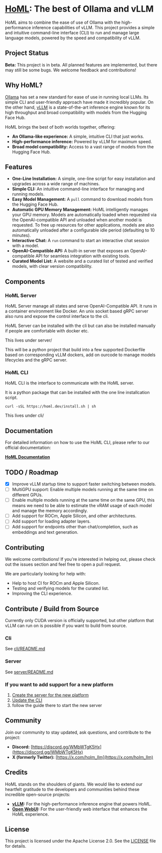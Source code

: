 # [HoML](https://homl.dev): The best of Ollama and vLLM

HoML aims to combine the ease of use of Ollama with the high-performance inference capabilities of vLLM. This project provides a simple and intuitive command-line interface (CLI) to run and manage large language models, powered by the speed and compatibility of vLLM.

## Project Status

**Beta:** This project is in beta. All planned features are implemented, but there may still be some bugs. We welcome feedback and contributions!

## Why HoML?

[Ollama](https://ollama.ai/) has set a new standard for ease of use in running local LLMs. Its simple CLI and user-friendly approach have made it incredibly popular. On the other hand, [vLLM](https://github.com/vllm-project/vllm) is a state-of-the-art inference engine known for its high throughput and broad compatibility with models from the Hugging Face Hub.

HoML brings the best of both worlds together, offering:

*   **An Ollama-like experience:** A simple, intuitive CLI that just works.
*   **High-performance inference:** Powered by vLLM for maximum speed.
*   **Broad model compatibility:** Access to a vast range of models from the Hugging Face Hub.

## Features

*   **One-Line Installation:** A simple, one-line script for easy installation and upgrades across a wide range of machines.
*   **Simple CLI:** An intuitive command-line interface for managing and running models.
*   **Easy Model Management:** A `pull` command to download models from the Hugging Face Hub.
*   **Automatic GPU Memory Management:** HoML intelligently manages your GPU memory. Models are automatically loaded when requested via the OpenAI-compatible API and unloaded when another model is requested. To free up resources for other applications, models are also automatically unloaded after a configurable idle period (defaulting to 10 minutes).
*   **Interactive Chat:** A `run` command to start an interactive chat session with a model.
*   **OpenAI-Compatible API:** A built-in server that exposes an OpenAI-compatible API for seamless integration with existing tools.
*   **Curated Model List:** A website and a curated list of tested and verified models, with clear version compatibility.

## Components

### HoML Server
HoML Server manage all states and serve OpenAI-Compatible API. It runs in a container environment like Docker. An unix socket based gRPC server also runs and expose the control interface to the cli.

HoML Server can be installed with the cli but can also be installed manually if people are comfortable with docker etc.

This lives under server/

This will be a python project that build into a few supported Dockerfile based on corresponding vLLM dockers, add on ourcode to manage models lifecycles and the gRPC server.

### HoML CLI
HoML CLI is the interface to communicate with the HoML server.

It is a python package that can be installed with the one line installcation script.

`curl -sSL https://homl.dev/install.sh | sh`

This lives under cli/

## Documentation

For detailed information on how to use the HoML CLI, please refer to our official documentation:

[**HoML Documentation**](https://homl.dev/docs/cli.html)


## TODO / Roadmap
- [x] Improve vLLM startup time to support faster switching between models.
- [ ] MultiGPU support: Enable multiple models running at the same time on different GPUs.
- [ ] Enable multiple models running at the same time on the same GPU, this means we need to be able to estimate the vRAM usage of each model and manage the memory accordingly.
- [ ] Add support for ROCm, Apple Silicon, and other architectures.
- [ ] Add support for loading adapter layers.
- [ ] Add support for endpoints other than chat/completion, such as embeddings and text generation.

## Contributing

We welcome contributions! If you're interested in helping out, please check out the issues section and feel free to open a pull request.

We are particularly looking for help with:
*   Help to host CI for ROCm and Apple Silicon.
*   Testing and verifying models for the curated list.
*   Improving the CLI experience.

## Contribute / Build from Source
Currently only CUDA version is officially supported, but other platform that vLLM can run on is possible if you want to build from source.

### Cli
See [cli/README.md](cli/README.md)

### Server
See [server/README.md](server/README.md)

### If you want to add support for a new platform

1. [Create the server for the new platform](server/README.md#other-platforms)
2. [Update the CLI](cli/README.md#adding-support-for-other-platforms) 
3. follow the guide there to start the new server

## Community

Join our community to stay updated, ask questions, and contribute to the project:

- **Discord:** [https://discord.gg/WMbWTgK5Hx](https://discord.gg/WMbWTgK5Hx)
- **X (formerly Twitter):** [https://x.com/holm_llm](https://x.com/holm_llm)

## Credits

HoML stands on the shoulders of giants. We would like to extend our heartfelt gratitude to the developers and communities behind these incredible open-source projects:

*   **[vLLM](https://github.com/vllm-project/vllm):** For the high-performance inference engine that powers HoML.
*   **[Open WebUI](https://github.com/open-webui/open-webui):** For the user-friendly web interface that enhances the HoML experience.

## License

This project is licensed under the Apache License 2.0. See the [LICENSE](LICENSE) file for details.
